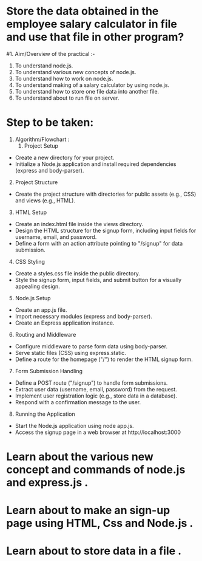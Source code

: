 # Store the data obtained in the employee salary calculator in file and use that file in other program?   
#1.	Aim/Overview of the practical :-   
   1.	To understand node.js.   
   2.	To understand various new concepts of node.js.   
   3.	To understand how to work on node.js.   
   4.	To understand making of a salary calculator by using node.js. 
   5.	To understand how to store one file data into another file. 
   6.	To understand about to run file on server.
# Step to be taken:  
   1. Algorithm/Flowchart : 
      1. Project Setup 
   *	Create a new directory for your project. 
   *	Initialize a Node.js application and install required dependencies (express and body-parser). 
   2. Project Structure 
   * Create the project structure with directories for public assets (e.g., CSS) and views (e.g., HTML). 
   3. HTML Setup 
   *	Create an index.html file inside the views directory. 
   *	Design the HTML structure for the signup form, including input fields for username, email, and password. 
   *	Define a form with an action attribute pointing to "/signup" for data submission. 
   4. CSS Styling 
   *	Create a styles.css file inside the public directory. 
   *	Style the signup form, input fields, and submit button for a visually appealing design. 
   5. Node.js Setup 
   *	Create an app.js file. 
   *	Import necessary modules (express and body-parser). 
   *	Create an Express application instance. 
   6. Routing and Middleware 
   *	Configure middleware to parse form data using body-parser. 
   *	Serve static files (CSS) using express.static. 
   *	Define a route for the homepage ("/") to render the HTML signup form. 
   7. Form Submission Handling 
   *	Define a POST route ("/signup") to handle form submissions. 
   *	Extract user data (username, email, password) from the request. 
   *	Implement user registration logic (e.g., store data in a database). 
   *	Respond with a confirmation message to the user. 
   8. Running the Application 
   *	Start the Node.js application using node app.js. 
   *	Access the signup page in a web browser at http://localhost:3000
# Learn about the various new concept and commands of node.js and express.js . 
# Learn about to make an sign-up page using HTML, Css and Node.js . 
# Learn about to store data in a file . 


